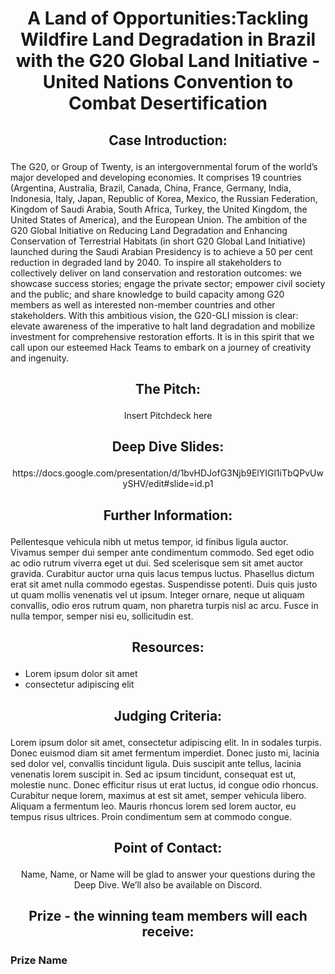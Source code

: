 # <p align="center"> A Land of Opportunities:Tackling Wildfire Land Degradation in Brazil with the G20 Global Land Initiative - United Nations Convention to Combat Desertification </p>

## <p align="center"> Case Introduction: </p>

The G20, or Group of Twenty, is an intergovernmental forum of the world’s major developed and developing economies. It comprises 19 countries (Argentina, Australia, Brazil, Canada, China, France, Germany, India, Indonesia, Italy, Japan, Republic of Korea, Mexico, the Russian Federation, Kingdom of Saudi Arabia, South Africa, Turkey, the United Kingdom, the United States of America), and the European Union. The ambition of the G20 Global Initiative on Reducing Land Degradation and Enhancing Conservation of Terrestrial Habitats (in short G20 Global Land Initiative) launched during the Saudi Arabian Presidency is to achieve a 50 per cent reduction in degraded land by 2040. To inspire all stakeholders to collectively deliver on land conservation and restoration outcomes: we showcase success stories; engage the private sector; empower civil society and the public; and share knowledge to build capacity among G20 members as well as interested non-member countries and other stakeholders. With this ambitious vision, the G20-GLI mission is clear: elevate awareness of the imperative to halt land degradation and mobilize investment for comprehensive restoration efforts. It is in this spirit that we call upon our esteemed Hack Teams to embark on a journey of creativity and ingenuity.

## <p align="center"> The Pitch: </p>

<p align="center"> Insert Pitchdeck here </p>

## <p align="center"> Deep Dive Slides: </p>

<p align="center"> https://docs.google.com/presentation/d/1bvHDJofG3Njb9ElYIGl1iTbQPvUwySHV/edit#slide=id.p1 </p>

## <p align="center"> Further Information: </p>

Pellentesque vehicula nibh ut metus tempor, id finibus ligula auctor. Vivamus semper dui semper ante condimentum commodo. Sed eget odio ac odio rutrum viverra eget ut dui. Sed scelerisque sem sit amet auctor gravida. Curabitur auctor urna quis lacus tempus luctus. Phasellus dictum erat sit amet nulla commodo egestas. Suspendisse potenti. Duis quis justo ut quam mollis venenatis vel ut ipsum. Integer ornare, neque ut aliquam convallis, odio eros rutrum quam, non pharetra turpis nisl ac arcu. Fusce in nulla tempor, semper nisi eu, sollicitudin est.

##  <p align="center"> Resources: </p>
- Lorem ipsum dolor sit amet
- consectetur adipiscing elit


## <p align="center"> Judging Criteria: </p>

Lorem ipsum dolor sit amet, consectetur adipiscing elit. In in sodales turpis. Donec euismod diam sit amet fermentum imperdiet. Donec justo mi, lacinia sed dolor vel, convallis tincidunt ligula. Duis suscipit ante tellus, lacinia venenatis lorem suscipit in. Sed ac ipsum tincidunt, consequat est ut, molestie nunc. Donec efficitur risus ut erat luctus, id congue odio rhoncus. Curabitur neque lorem, maximus at est sit amet, semper vehicula libero. Aliquam a fermentum leo. Mauris rhoncus lorem sed lorem auctor, eu tempus risus ultrices. Proin condimentum sem at commodo congue.

## <p align="center"> Point of Contact: </p>

<p align="center"> Name, Name, or Name will be glad to answer your questions during the Deep Dive. We’ll also be available on Discord. </p>


## <p align="center"> Prize - the winning team members will each receive: </p>

### Prize Name
